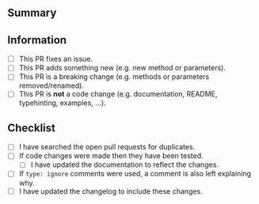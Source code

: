 ## Summary

<!-- What is this pull request for? Does it fix any issues? -->

## Information

<!-- Put an x inside [ ] to check it: [x] -->

- [ ] This PR fixes an issue.
- [ ] This PR adds something new (e.g. new method or parameters).
- [ ] This PR is a breaking change (e.g. methods or parameters removed/renamed).
- [ ] This PR is **not** a code change (e.g. documentation, README, typehinting,
      examples, ...).

## Checklist

<!-- Put an x inside [ ] to check it: [x] -->

- [ ] I have searched the open pull requests for duplicates.
- [ ] If code changes were made then they have been tested.
  - [ ] I have updated the documentation to reflect the changes.
- [ ] If `type: ignore` comments were used, a comment is also left explaining why.
- [ ] I have updated the changelog to include these changes.
